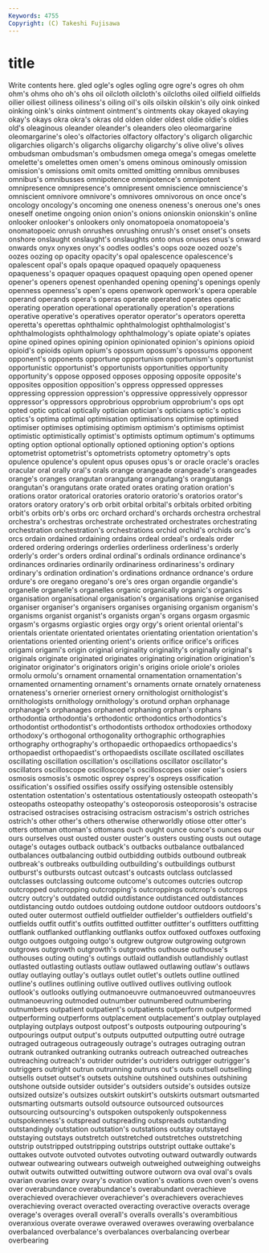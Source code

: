 ```yaml
---
Keywords: 4755 
Copyright: (C) Takeshi Fujisawa
---
```


# title

Write contents here.
gled ogle's
ogles ogling ogre ogre's ogres oh ohm ohm's ohms oho
oh's ohs oil oilcloth oilcloth's oilcloths oiled oilfield oilfields oilier
oiliest oiliness oiliness's oiling oil's oils oilskin oilskin's oily oink
oinked oinking oink's oinks ointment ointment's ointments okay okayed okaying
okay's okays okra okra's okras old olden older oldest oldie
oldie's oldies old's oleaginous oleander oleander's oleanders oleo oleomargarine oleomargarine's
oleo's olfactories olfactory olfactory's oligarch oligarchic oligarchies oligarch's oligarchs oligarchy
oligarchy's olive olive's olives ombudsman ombudsman's ombudsmen omega omega's omegas
omelette omelette's omelettes omen omen's omens ominous ominously omission omission's
omissions omit omits omitted omitting omnibus omnibuses omnibus's omnibusses omnipotence
omnipotence's omnipotent omnipresence omnipresence's omnipresent omniscience omniscience's omniscient omnivore omnivore's
omnivores omnivorous on once once's oncology oncology's oncoming one oneness
oneness's onerous one's ones oneself onetime ongoing onion onion's onions
onionskin onionskin's online onlooker onlooker's onlookers only onomatopoeia onomatopoeia's onomatopoeic
onrush onrushes onrushing onrush's onset onset's onsets onshore onslaught onslaught's
onslaughts onto onus onuses onus's onward onwards onyx onyxes onyx's
oodles oodles's oops ooze oozed ooze's oozes oozing op opacity
opacity's opal opalescence opalescence's opalescent opal's opals opaque opaqued opaquely
opaqueness opaqueness's opaquer opaques opaquest opaquing open opened opener opener's
openers openest openhanded opening opening's openings openly openness openness's open's
opens openwork openwork's opera operable operand operands opera's operas operate
operated operates operatic operating operation operational operationally operation's operations operative
operative's operatives operator operator's operators operetta operetta's operettas ophthalmic ophthalmologist
ophthalmologist's ophthalmologists ophthalmology ophthalmology's opiate opiate's opiates opine opined opines
opining opinion opinionated opinion's opinions opioid opioid's opioids opium opium's
opossum opossum's opossums opponent opponent's opponents opportune opportunism opportunism's opportunist
opportunistic opportunist's opportunists opportunities opportunity opportunity's oppose opposed opposes opposing
opposite opposite's opposites opposition opposition's oppress oppressed oppresses oppressing oppression
oppression's oppressive oppressively oppressor oppressor's oppressors opprobrious opprobrium opprobrium's ops
opt opted optic optical optically optician optician's opticians optic's optics
optics's optima optimal optimisation optimisations optimise optimised optimiser optimises optimising
optimism optimism's optimisms optimist optimistic optimistically optimist's optimists optimum optimum's
optimums opting option optional optionally optioned optioning option's options optometrist
optometrist's optometrists optometry optometry's opts opulence opulence's opulent opus opuses
opus's or oracle oracle's oracles oracular oral orally oral's orals
orange orangeade orangeade's orangeades orange's oranges orangutan orangutang orangutang's orangutangs
orangutan's orangutans orate orated orates orating oration oration's orations orator
oratorical oratories oratorio oratorio's oratorios orator's orators oratory oratory's orb
orbit orbital orbital's orbitals orbited orbiting orbit's orbits orb's orbs
orc orchard orchard's orchards orchestra orchestral orchestra's orchestras orchestrate orchestrated
orchestrates orchestrating orchestration orchestration's orchestrations orchid orchid's orchids orc's orcs
ordain ordained ordaining ordains ordeal ordeal's ordeals order ordered ordering
orderings orderlies orderliness orderliness's orderly orderly's order's orders ordinal ordinal's
ordinals ordinance ordinance's ordinances ordinaries ordinarily ordinariness ordinariness's ordinary ordinary's
ordination ordination's ordinations ordnance ordnance's ordure ordure's ore oregano oregano's
ore's ores organ organdie organdie's organelle organelle's organelles organic organically
organic's organics organisation organisational organisation's organisations organise organised organiser organiser's
organisers organises organising organism organism's organisms organist organist's organists organ's
organs orgasm orgasmic orgasm's orgasms orgiastic orgies orgy orgy's orient
oriental oriental's orientals orientate orientated orientates orientating orientation orientation's orientations
oriented orienting orient's orients orifice orifice's orifices origami origami's origin
original originality originality's originally original's originals originate originated originates originating
origination origination's originator originator's originators origin's origins oriole oriole's orioles
ormolu ormolu's ornament ornamental ornamentation ornamentation's ornamented ornamenting ornament's ornaments
ornate ornately ornateness ornateness's ornerier orneriest ornery ornithologist ornithologist's ornithologists
ornithology ornithology's orotund orphan orphanage orphanage's orphanages orphaned orphaning orphan's
orphans orthodontia orthodontia's orthodontic orthodontics orthodontics's orthodontist orthodontist's orthodontists orthodox
orthodoxies orthodoxy orthodoxy's orthogonal orthogonality orthographic orthographies orthography orthography's orthopaedic
orthopaedics orthopaedics's orthopaedist orthopaedist's orthopaedists oscillate oscillated oscillates oscillating oscillation
oscillation's oscillations oscillator oscillator's oscillators oscilloscope oscilloscope's oscilloscopes osier osier's
osiers osmosis osmosis's osmotic osprey osprey's ospreys ossification ossification's ossified
ossifies ossify ossifying ostensible ostensibly ostentation ostentation's ostentatious ostentatiously osteopath
osteopath's osteopaths osteopathy osteopathy's osteoporosis osteoporosis's ostracise ostracised ostracises ostracising
ostracism ostracism's ostrich ostriches ostrich's other other's others otherwise otherworldly
otiose otter otter's otters ottoman ottoman's ottomans ouch ought ounce
ounce's ounces our ours ourselves oust ousted ouster ouster's ousters
ousting ousts out outage outage's outages outback outback's outbacks outbalance
outbalanced outbalances outbalancing outbid outbidding outbids outbound outbreak outbreak's outbreaks
outbuilding outbuilding's outbuildings outburst outburst's outbursts outcast outcast's outcasts outclass
outclassed outclasses outclassing outcome outcome's outcomes outcries outcrop outcropped outcropping
outcropping's outcroppings outcrop's outcrops outcry outcry's outdated outdid outdistance outdistanced
outdistances outdistancing outdo outdoes outdoing outdone outdoor outdoors outdoors's outed
outer outermost outfield outfielder outfielder's outfielders outfield's outfields outfit outfit's
outfits outfitted outfitter outfitter's outfitters outfitting outflank outflanked outflanking outflanks
outfox outfoxed outfoxes outfoxing outgo outgoes outgoing outgo's outgrew outgrow
outgrowing outgrown outgrows outgrowth outgrowth's outgrowths outhouse outhouse's outhouses outing
outing's outings outlaid outlandish outlandishly outlast outlasted outlasting outlasts outlaw
outlawed outlawing outlaw's outlaws outlay outlaying outlay's outlays outlet outlet's
outlets outline outlined outline's outlines outlining outlive outlived outlives outliving
outlook outlook's outlooks outlying outmanoeuvre outmanoeuvred outmanoeuvres outmanoeuvring outmoded outnumber
outnumbered outnumbering outnumbers outpatient outpatient's outpatients outperform outperformed outperforming outperforms
outplacement outplacement's outplay outplayed outplaying outplays outpost outpost's outposts outpouring
outpouring's outpourings output output's outputs outputted outputting outré outrage outraged
outrageous outrageously outrage's outrages outraging outran outrank outranked outranking outranks
outreach outreached outreaches outreaching outreach's outrider outrider's outriders outrigger outrigger's
outriggers outright outrun outrunning outruns out's outs outsell outselling outsells
outset outset's outsets outshine outshined outshines outshining outshone outside outsider
outsider's outsiders outside's outsides outsize outsized outsize's outsizes outskirt outskirt's
outskirts outsmart outsmarted outsmarting outsmarts outsold outsource outsourced outsources outsourcing
outsourcing's outspoken outspokenly outspokenness outspokenness's outspread outspreading outspreads outstanding outstandingly
outstation outstation's outstations outstay outstayed outstaying outstays outstretch outstretched outstretches
outstretching outstrip outstripped outstripping outstrips outstript outtake outtake's outtakes outvote
outvoted outvotes outvoting outward outwardly outwards outwear outwearing outwears outweigh
outweighed outweighing outweighs outwit outwits outwitted outwitting outwore outworn ova
oval oval's ovals ovarian ovaries ovary ovary's ovation ovation's ovations
oven oven's ovens over overabundance overabundance's overabundant overachieve overachieved overachiever
overachiever's overachievers overachieves overachieving overact overacted overacting overactive overacts overage
overage's overages overall overall's overalls overalls's overambitious overanxious overate overawe
overawed overawes overawing overbalance overbalanced overbalance's overbalances overbalancing overbear overbearing
